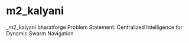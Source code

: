 # m2_kalyani
_m2_kalyani bharatforge Problem Statement: Centralized Intelligence for Dynamic Swarm Navigation
